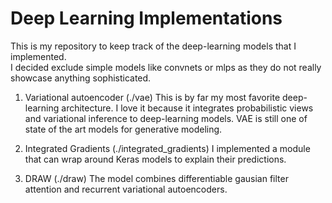 # Deep Learning Implementations
This is my repository to keep track of the deep-learning models that I implemented.  
I decided exclude simple models like convnets or mlps as they do not really showcase anything sophisticated.

1. Variational autoencoder (./vae)
This is by far my most favorite deep-learning architecture. I love it because it integrates probabilistic views and variational inference to deep-learning models. VAE is still one of state of the art models for generative modeling.

2. Integrated Gradients (./integrated_gradients)
I implemented a module that can wrap around Keras models to explain their predictions.

3. DRAW (./draw)
The model combines differentiable gausian filter attention and recurrent variational autoencoders.
